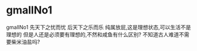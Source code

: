 # gmallNo1
gmallNo1
先天下之忧而忧
后天下之乐而乐
纯属放屁,这是理想状态,可以生活不是理想的
但是人还是必须要有理想的,不然和咸鱼有什么区别?
不知道古人难道不需要柴米油盐吗?
